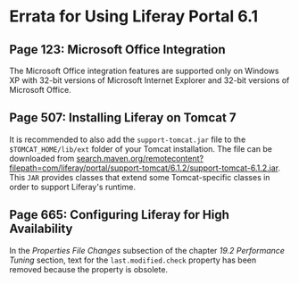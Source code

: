 # Errata for Using Liferay Portal 6.1

## Page 123: Microsoft Office Integration

The Microsoft Office integration features are supported only on Windows XP with
32-bit versions of Microsoft Internet Explorer and 32-bit versions of Microsoft
Office.

## Page 507: Installing Liferay on Tomcat 7

It is recommended to also add the `support-tomcat.jar` file to the
`$TOMCAT_HOME/lib/ext` folder of your Tomcat installation. The file can be
downloaded from
[search.maven.org/remotecontent?filepath=com/liferay/portal/support-tomcat/6.1.2/support-tomcat-6.1.2.jar](search.maven.org/remotecontent?filepath=com/liferay/portal/support-tomcat/6.1.2/support-tomcat-6.1.2.jar).
This `JAR` provides classes that extend some Tomcat-specific classes in order to
support Liferay's runtime.

## Page 665: Configuring Liferay for High Availability

In the *Properties File Changes* subsection of the chapter *19.2 Performance 
Tuning* section, text for the `last.modified.check` property has been removed
because the property is obsolete.

